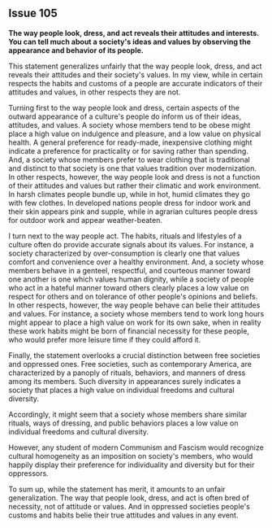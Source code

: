 
Issue 105
---------------------------

**The way people look, dress, and act reveals their attitudes and interests. You can tell much
about a society's ideas and values by observing the appearance and behavior of its people.**

This statement generalizes unfairly that the way people look, dress, and act reveals their
attitudes and their society's values. In my view, while in certain respects the habits and
customs of a people are accurate indicators of their attitudes and values, in other respects
they are not.

Turning first to the way people look and dress, certain aspects of the outward appearance of
a culture's people do inform us of their ideas, attitudes, and values. A society whose members
tend to be obese might place a high value on indulgence and pleasure, and a low value on
physical health. A general preference for ready-made, inexpensive clothing might indicate a
preference for practicality or for saving rather than spending. And, a society whose members
prefer to wear clothing that is traditional and distinct to that society is one that values tradition
over modernization. In other respects, however, the way people look and dress is not a
function of their attitudes and values but rather their climatic and work environment. In harsh
climates people bundle up, while in hot, humid climates they go with few clothes. In developed
nations people dress for indoor work and their skin appears pink and supple, while in agrarian
cultures people dress for outdoor work and appear weather-beaten.

I turn next to the way people act. The habits, rituals and lifestyles of a culture often do
provide accurate signals about its values. For instance, a society characterized by
over-consumption is clearly one that values comfort and convenience over a healthy
environment. And, a society whose members behave in a genteel, respectful, and courteous
manner toward one another is one which values human dignity, while a society of people who
act in a hateful manner toward others clearly places a low value on respect for others and on
tolerance of other people's opinions and beliefs. In other respects, however, the way people
behave can belie their attitudes and values. For instance, a society whose members tend to
work long hours might appear to place a high value on work for its own sake, when in reality
these work habits might be born of financial necessity for these people, who would prefer more
leisure time if they could afford it.

Finally, the statement overlooks a crucial distinction between free societies and oppressed
ones. Free societies, such as contemporary America, are characterized by a panoply of rituals,
behaviors, and manners of dress among its members. Such diversity in appearances surely
indicates a society that places a high value on individual freedoms and cultural diversity.

Accordingly, it might seem that a society whose members share similar rituals, ways of
dressing, and public behaviors places a low value on individual freedoms and cultural diversity.

However, any student of modern Communism and Fascism would recognize cultural
homogeneity as an imposition on society's members, who would happily display their
preference for individuality and diversity but for their oppressors.

To sum up, while the statement has merit, it amounts to an unfair generalization. The way
that people look, dress, and act is often bred of necessity, not of attitude or values. And in
oppressed societies people's customs and habits belie their true attitudes and values in any
event.


